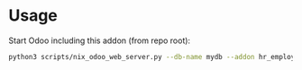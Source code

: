 # Usage

Start Odoo including this addon (from repo root):

```bash
python3 scripts/nix_odoo_web_server.py --db-name mydb --addon hr_employee_relative
```
